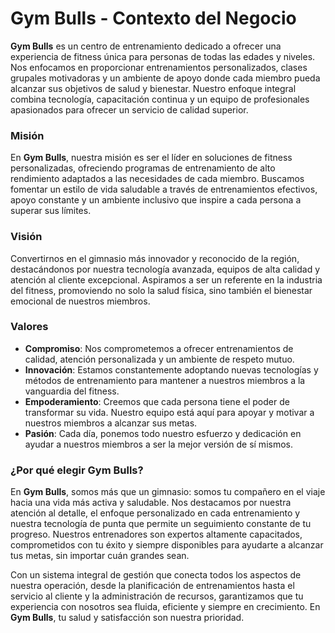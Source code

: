 
# Gym Bulls - Contexto del Negocio

**Gym Bulls** es un centro de entrenamiento dedicado a ofrecer una experiencia de fitness única para personas de todas las edades y niveles. Nos enfocamos en proporcionar entrenamientos personalizados, clases grupales motivadoras y un ambiente de apoyo donde cada miembro pueda alcanzar sus objetivos de salud y bienestar. Nuestro enfoque integral combina tecnología, capacitación continua y un equipo de profesionales apasionados para ofrecer un servicio de calidad superior.

### Misión

En **Gym Bulls**, nuestra misión es ser el líder en soluciones de fitness personalizadas, ofreciendo programas de entrenamiento de alto rendimiento adaptados a las necesidades de cada miembro. Buscamos fomentar un estilo de vida saludable a través de entrenamientos efectivos, apoyo constante y un ambiente inclusivo que inspire a cada persona a superar sus límites.

### Visión

Convertirnos en el gimnasio más innovador y reconocido de la región, destacándonos por nuestra tecnología avanzada, equipos de alta calidad y atención al cliente excepcional. Aspiramos a ser un referente en la industria del fitness, promoviendo no solo la salud física, sino también el bienestar emocional de nuestros miembros.

### Valores

- **Compromiso**: Nos comprometemos a ofrecer entrenamientos de calidad, atención personalizada y un ambiente de respeto mutuo.
- **Innovación**: Estamos constantemente adoptando nuevas tecnologías y métodos de entrenamiento para mantener a nuestros miembros a la vanguardia del fitness.
- **Empoderamiento**: Creemos que cada persona tiene el poder de transformar su vida. Nuestro equipo está aquí para apoyar y motivar a nuestros miembros a alcanzar sus metas.
- **Pasión**: Cada día, ponemos todo nuestro esfuerzo y dedicación en ayudar a nuestros miembros a ser la mejor versión de sí mismos.

### ¿Por qué elegir **Gym Bulls**?

En **Gym Bulls**, somos más que un gimnasio: somos tu compañero en el viaje hacia una vida más activa y saludable. Nos destacamos por nuestra atención al detalle, el enfoque personalizado en cada entrenamiento y nuestra tecnología de punta que permite un seguimiento constante de tu progreso. Nuestros entrenadores son expertos altamente capacitados, comprometidos con tu éxito y siempre disponibles para ayudarte a alcanzar tus metas, sin importar cuán grandes sean.

Con un sistema integral de gestión que conecta todos los aspectos de nuestra operación, desde la planificación de entrenamientos hasta el servicio al cliente y la administración de recursos, garantizamos que tu experiencia con nosotros sea fluida, eficiente y siempre en crecimiento. En **Gym Bulls**, tu salud y satisfacción son nuestra prioridad.


